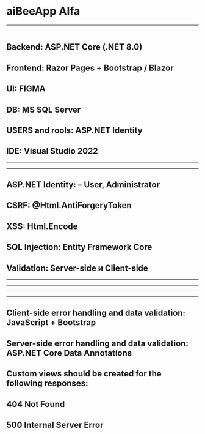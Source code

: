 # aiBeeApp Alfa


-----------------------------------------------------------------------------------------------
-----------------------------------------------------------------------------------------------

Backend: ASP.NET Core (.NET 8.0)
---------------------------------------------------------
Frontend: Razor Pages + Bootstrap / Blazor
---------------------------------------------------------
UI: FIGMA
--------------------------------------------------------
DB: MS SQL Server
-------------------------------------------------------
USERS and rools: ASP.NET Identity
-------------------------------------------------------
IDE: Visual Studio 2022 
-------------------------------------------------------
-----------------------------------------------------------------------------------------------
-----------------------------------------------------------------------------------------------
ASP.NET Identity:  – User, Administrator
--------------------------------------------
CSRF: @Html.AntiForgeryToken
-----------------------------------------
XSS: Html.Encode
-------------------------------------------
SQL Injection: Entity Framework Core
--------------------------------------------
Validation: Server-side и Client-side
--------------------------------------------

-----------------------------------------------------------------------------------------------
-----------------------------------------------------------------------------------------------


------------------------------------------------------------------------------------------
------------------------------------------------------------------------------------------

Client-side error handling and data validation: JavaScript + Bootstrap
---------------------------------------------------------------------------------------
Server-side error handling and data validation: ASP.NET Core Data Annotations
---------------------------------------------------------------------------------------
Custom views should be created for the following responses:
------------------------------------------------------------------
404 Not Found
------------------------------
500 Internal Server Error
----------------------------------

